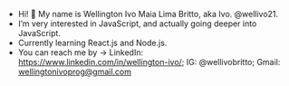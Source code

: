 - Hi! 👋 My name is Wellington Ivo Maia Lima Britto, aka Ivo. @wellivo21.
- I’m very interested in JavaScript, and actually going deeper into JavaScript. 
- Currently learning React.js and Node.js.
- You can reach me by -> LinkedIn: https://www.linkedin.com/in/wellington-ivo/; IG: @wellivobritto; Gmail: wellingtonivoprog@gmail.com

<!---
wellivo21/wellivo21 is a ✨ special ✨ repository because its `README.md` (this file) appears on your GitHub profile.
You can click the Preview link to take a look at your changes.
--->
